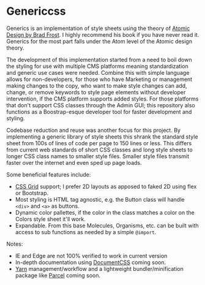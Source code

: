 # Genericcss

Generics is an implementation of style sheets using the theory of [Atomic Design by Brad Frost](http://atomicdesign.bradfrost.com/). I highly recommend his book
 if you have never read it. Generics for the most part falls under the Atom level of the Atomic design theory.

The development of this implementation started from a need to boil down the styling for use with multiple CMS platforms meaning standardization and generic use
 cases were needed. Combine this with simple language allows for non-developers, for those who have Marketing or management making changes to the copy, who want
 to make style changes can add, change, or remove keywords to style page elements without developer intervention, if the CMS platform supports added styles. For
 those platforms that don't support CSS classes through the Admin GUI; this repository also functions as a Boostrap-esque developer tool for faster development
 and styling.

Codebase reduction and reuse was another focus for this project. By implementing a generic library of style sheets this shrank the standard style sheet from 100s
 of lines of code per page to 150 lines or less. This differs from current web standards of short CSS classes and long style sheets to longer CSS class names to
 smaller style files. Smaller style files transmit faster over the internet and even sped up page loads.

Some beneficial features include:
- [CSS Grid](https://developer.mozilla.org/en-US/docs/Web/CSS/CSS_Grid_Layout) support; I prefer 2D layouts as apposed to faked 2D using flex or Bootstrap.
- Most styling is HTML tag agnostic, e.g. the Button class will handle `<div>` and `<a>` as buttons.
- Dynamic color pallettes, if the color in the class matches a color on the Colors style sheet it'll work.
- Expandable. From this base Molecules, Organisms, etc. can be built with access to sub functions as needed by a simple `@import`.

Notes:
- IE and Edge are not 100% verified to work in current version
- In-depth documentation using [DocumentCSS](https://documentcss.com/) coming soon.
- [Yarn](https://yarnpkg.com/en/) management/workflow and a lightweight bundler/minification package like [Parcel](https://parceljs.org/) coming soon.
